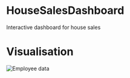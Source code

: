 # HouseSalesDashboard
Interactive dashboard for house sales
# Visualisation 
<img src="/repository/tab house.png" alt="Employee data" title="Employee Data title">

